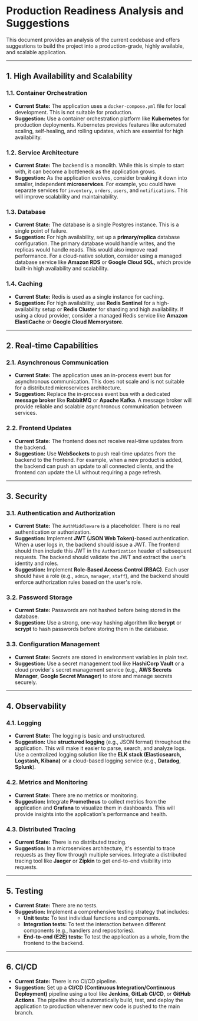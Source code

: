 # Production Readiness Analysis and Suggestions

This document provides an analysis of the current codebase and offers suggestions to build the project into a production-grade, highly available, and scalable application.

---

## 1. High Availability and Scalability

### 1.1. Container Orchestration

*   **Current State:** The application uses a `docker-compose.yml` file for local development. This is not suitable for production.
*   **Suggestion:** Use a container orchestration platform like **Kubernetes** for production deployments. Kubernetes provides features like automated scaling, self-healing, and rolling updates, which are essential for high availability.

### 1.2. Service Architecture

*   **Current State:** The backend is a monolith. While this is simple to start with, it can become a bottleneck as the application grows.
*   **Suggestion:** As the application evolves, consider breaking it down into smaller, independent **microservices**. For example, you could have separate services for `inventory`, `orders`, `users`, and `notifications`. This will improve scalability and maintainability.

### 1.3. Database

*   **Current State:** The database is a single Postgres instance. This is a single point of failure.
*   **Suggestion:** For high availability, set up a **primary/replica** database configuration. The primary database would handle writes, and the replicas would handle reads. This would also improve read performance. For a cloud-native solution, consider using a managed database service like **Amazon RDS** or **Google Cloud SQL**, which provide built-in high availability and scalability.

### 1.4. Caching

*   **Current State:** Redis is used as a single instance for caching.
*   **Suggestion:** For high availability, use **Redis Sentinel** for a high-availability setup or **Redis Cluster** for sharding and high availability. If using a cloud provider, consider a managed Redis service like **Amazon ElastiCache** or **Google Cloud Memorystore**.

---

## 2. Real-time Capabilities

### 2.1. Asynchronous Communication

*   **Current State:** The application uses an in-process event bus for asynchronous communication. This does not scale and is not suitable for a distributed microservices architecture.
*   **Suggestion:** Replace the in-process event bus with a dedicated **message broker** like **RabbitMQ** or **Apache Kafka**. A message broker will provide reliable and scalable asynchronous communication between services.

### 2.2. Frontend Updates

*   **Current State:** The frontend does not receive real-time updates from the backend.
*   **Suggestion:** Use **WebSockets** to push real-time updates from the backend to the frontend. For example, when a new product is added, the backend can push an update to all connected clients, and the frontend can update the UI without requiring a page refresh.

---

## 3. Security

### 3.1. Authentication and Authorization

*   **Current State:** The `AuthMiddleware` is a placeholder. There is no real authentication or authorization.
*   **Suggestion:** Implement **JWT (JSON Web Token)**-based authentication. When a user logs in, the backend should issue a JWT. The frontend should then include this JWT in the `Authorization` header of subsequent requests. The backend should validate the JWT and extract the user's identity and roles.
*   **Suggestion:** Implement **Role-Based Access Control (RBAC)**. Each user should have a role (e.g., `admin`, `manager`, `staff`), and the backend should enforce authorization rules based on the user's role.

### 3.2. Password Storage

*   **Current State:** Passwords are not hashed before being stored in the database.
*   **Suggestion:** Use a strong, one-way hashing algorithm like **bcrypt** or **scrypt** to hash passwords before storing them in the database.

### 3.3. Configuration Management

*   **Current State:** Secrets are stored in environment variables in plain text.
*   **Suggestion:** Use a secret management tool like **HashiCorp Vault** or a cloud provider's secret management service (e.g., **AWS Secrets Manager**, **Google Secret Manager**) to store and manage secrets securely.

---

## 4. Observability

### 4.1. Logging

*   **Current State:** The logging is basic and unstructured.
*   **Suggestion:** Use **structured logging** (e.g., JSON format) throughout the application. This will make it easier to parse, search, and analyze logs. Use a centralized logging solution like the **ELK stack (Elasticsearch, Logstash, Kibana)** or a cloud-based logging service (e.g., **Datadog**, **Splunk**).

### 4.2. Metrics and Monitoring

*   **Current State:** There are no metrics or monitoring.
*   **Suggestion:** Integrate **Prometheus** to collect metrics from the application and **Grafana** to visualize them in dashboards. This will provide insights into the application's performance and health.

### 4.3. Distributed Tracing

*   **Current State:** There is no distributed tracing.
*   **Suggestion:** In a microservices architecture, it's essential to trace requests as they flow through multiple services. Integrate a distributed tracing tool like **Jaeger** or **Zipkin** to get end-to-end visibility into requests.

---

## 5. Testing

*   **Current State:** There are no tests.
*   **Suggestion:** Implement a comprehensive testing strategy that includes:
    *   **Unit tests:** To test individual functions and components.
    *   **Integration tests:** To test the interaction between different components (e.g., handlers and repositories).
    *   **End-to-end (E2E) tests:** To test the application as a whole, from the frontend to the backend.

---

## 6. CI/CD

*   **Current State:** There is no CI/CD pipeline.
*   **Suggestion:** Set up a **CI/CD (Continuous Integration/Continuous Deployment)** pipeline using a tool like **Jenkins**, **GitLab CI/CD**, or **GitHub Actions**. The pipeline should automatically build, test, and deploy the application to production whenever new code is pushed to the main branch.
